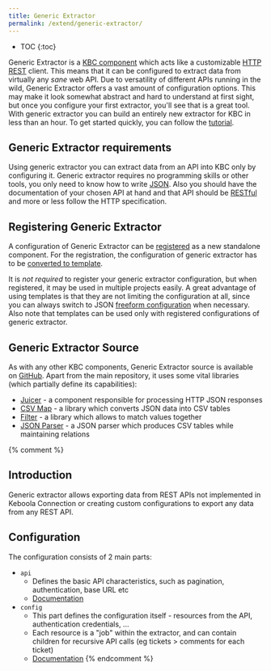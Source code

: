 ```yaml
---
title: Generic Extractor
permalink: /extend/generic-extractor/
---
```


* TOC
{:toc}

Generic Extractor is a [KBC component](/overview/) which acts like a customizable 
[HTTP REST](/extend/generic-extractor/tutorial/rest/) client. This means that it can be configured to extract data from
virtually any *sane* web API. Due to versatility of different APIs running in the wild, 
Generic Extractor offers a vast amount of configuration options. This may make it 
look somewhat abstract and hard to understand at first sight, but once you configure
your first extractor, you'll see that is a great tool. With generic extractor you can
build an entirely new extractor for KBC in less than an hour. 
To get started quickly, you can follow the [tutorial](/extend/generic-extractor/tutorial).

## Generic Extractor requirements
Using generic extractor you can extract data from an API into KBC only by configuring it. 
Generic extractor requires no programming skills or other tools, you only 
need to know how to write [JSON](/extend/generic-extractor/tutorial/json/). 
Also you should have the documentation of your chosen API at hand and that API should
be [RESTful](/extend/generic-extractor/tutorial/rest/) and more or less follow the HTTP specification. 

## Registering Generic Extractor
A configuration of Generic Extractor can be [registered](/extend/registration/) as 
a new standalone component. For the registration, the configuration of 
generic extractor has to be [converted to template](/extend/generic-extractor/registration/#submission).

It is *not required* to register your generic extractor configuration, but when registered, 
it may be used in multiple projects easily. A great advantage of using templates is that they
are not limiting the configuration at all, since you can always switch to JSON 
[freeform configuration](/extend/generic-extractor/registration/#submission) when necessary. 
Also note that templates can be used only with registered configurations of generic extractor.

## Generic Extractor Source 
As with any other KBC components, Generic Extractor source is available on 
[GitHub](https://github.com/keboola/generic-extractor/). Apart from the 
main repository, it uses some vital libraries (which partially define its capabilities):

- [Juicer](https://github.com/keboola/juicer) - a component responsible for processing HTTP JSON responses
- [CSV Map](https://github.com/keboola/php-csvmap) - a library which converts JSON data into CSV tables
- [Filter](https://github.com/keboola/php-filter) - a library which allows to match values together
- [JSON Parser](https://github.com/keboola/php-jsonparser) - a JSON parser which produces CSV tables while maintaining relations

{% comment %}
## Introduction
Generic extractor allows exporting data from REST APIs not implemented in Keboola Connection or 
creating custom configurations to export any data from any REST API.

## Configuration
The configuration consists of 2 main parts:

- `api`
    - Defines the basic API characteristics, such as pagination, authentication, base URL etc
    - [Documentation](/extend/generic-extractor/api/)
- `config`
    - This part defines the configuration itself - resources from the API, authentication credentials, ...
    - Each resource is a "job" within the extractor, and can contain children for recursive API calls (eg tickets > comments for each ticket)
    - [Documentation](/extend/generic-extractor/config/)
{% endcomment %}